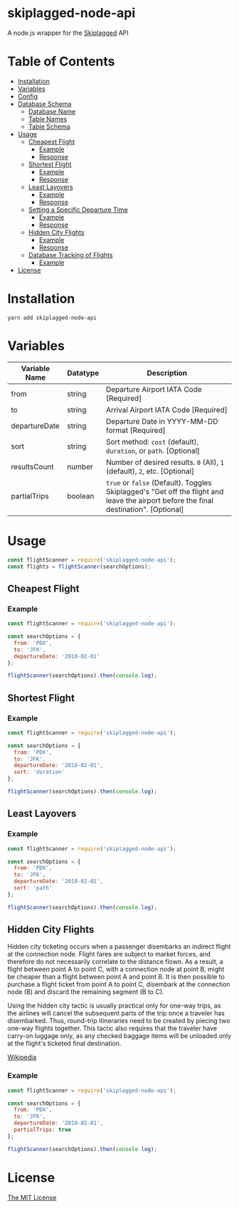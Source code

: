 
skiplagged-node-api
===================
A node.js wrapper for the [Skiplagged](http://skiplagged.com) API


Table of Contents
=================
 * [Installation](#installation)
 * [Variables](#variables)
 * [Config](#config)
 * [Database Schema](#database-schema)
   * [Database Name](#database-name)
   * [Table Names](#table-names)
   * [Table Schema](#table-schema)
 * [Usage](#usage)
   * [Cheapest Flight](#cheapest-flight)
     * [Example](#example)
     * [Response](#response)
   * [Shortest Flight](#shortest-flight)
     * [Example](#example-1)
     * [Response](#response-1)
   * [Least Layovers](#least-layovers)
     * [Example](#example-2)
     * [Response](#response-2)
   * [Setting a Specific Departure Time](#setting-a-specific-departure-time)
     * [Example](#example-3)
     * [Response](#response-3)
   * [Hidden City Flights](#hidden-city-flights)
     * [Example](#example-4)
     * [Response](#response-4)
   * [Database Tracking of Flights](#database-tracking-of-flights)
     * [Example](#example-5)
 * [License](#license)

Installation
============
```
yarn add skiplagged-node-api
```
Variables
=========
| Variable Name  | Datatype | Description
|----------------|----------|-----------------------------------------------------------------------------
| from           | string   | Departure Airport IATA Code [Required]
| to             | string   | Arrival Airport IATA Code [Required]
| departureDate  | string   | Departure Date in YYYY-MM-DD format [Required]
| sort           | string   | Sort method: `cost` (default), `duration`, or `path`. [Optional]
| resultsCount   | number   | Number of desired results. `0` (All), `1` (default), `2`, etc. [Optional]
| partialTrips   | boolean  | `true` or `false` (Default). Toggles Skiplagged's "Get off the flight and leave the airport before the final destination". [Optional]


Usage
=====
```javascript
const flightScanner = require('skiplagged-node-api');
const flights = flightScanner(searchOptions);
```

Cheapest Flight
---------------
### Example
```javascript
const flightScanner = require('skiplagged-node-api');

const searchOptions = {
  from: 'PDX',
  to: 'JFK',
  departureDate: '2018-02-01'
};

flightScanner(searchOptions).then(console.log);
```

Shortest Flight
---------------
### Example
```javascript
const flightScanner = require('skiplagged-node-api');

const searchOptions = {
  from: 'PDX',
  to: 'JFK',
  departureDate: '2018-02-01',
  sort: 'duration'
};

flightScanner(searchOptions).then(console.log);
```

Least Layovers
--------------
### Example
```javascript
const flightScanner = require('skiplagged-node-api');

const searchOptions = {
  from: 'PDX',
  to: 'JFK',
  departureDate: '2018-02-01',
  sort: 'path'
};

flightScanner(searchOptions).then(console.log);
```

Hidden City Flights
-------------------
Hidden city ticketing occurs when a passenger disembarks an indirect flight at the connection node. Flight fares are subject to market forces, and therefore do not necessarily correlate to the distance flown. As a result, a flight between point A to point C, with a connection node at point B, might be cheaper than a flight between point A and point B. It is then possible to purchase a flight ticket from point A to point C, disembark at the connection node (B) and discard the remaining segment (B to C).

Using the hidden city tactic is usually practical only for one-way trips, as the airlines will cancel the subsequent parts of the trip once a traveler has disembarked. Thus, round-trip itineraries need to be created by piecing two one-way flights together. This tactic also requires that the traveler have carry-on luggage only, as any checked baggage items will be unloaded only at the flight's ticketed final destination.

[Wikipedia](https://en.wikipedia.org/wiki/Airline_booking_ploys#Hidden_city_ticketing)

### Example
```javascript
const flightScanner = require('skiplagged-node-api');

const searchOptions = {
  from: 'PDX',
  to: 'JFK',
  departureDate: '2018-02-01',
  partialTrips: true
};

flightScanner(searchOptions).then(console.log);

```

License
=======
[The MIT License](https://opensource.org/licenses/MIT)
